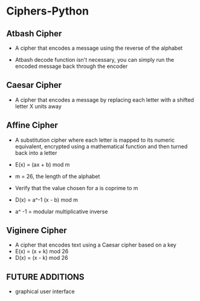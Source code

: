 # Ciphers-Python

## Atbash Cipher
* A cipher that encodes a message using the reverse of the alphabet

* Atbash decode function isn't necessary, you can simply run the encoded message back through the encoder

## Caesar Cipher
* A cipher that encodes a message by replacing each letter with a shifted letter X units away

## Affine Cipher
* A substitution cipher where each letter is mapped to its numeric equivalent, encrypted using a mathematical function and then turned back into a letter


* E(x) = (ax + b) mod m
* m = 26, the length of the alphabet
* Verify that the value chosen for a is coprime to m 

* D(x) = a^-1 (x - b) mod m 
* a^ -1 = modular multiplicative inverse

## Viginere Cipher
* A cipher that encodes text using a Caesar cipher based on a key
* E(x) = (x + k) mod 26
* D(x) = (x - k) mod 26

## FUTURE ADDITIONS
* graphical user interface
